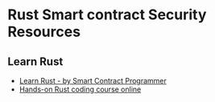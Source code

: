 # Rust Smart contract Security Resources

## Learn Rust
- [Learn Rust - by Smart Contract Programmer](https://youtu.be/wq56EAYZqGg?si=iOXToWuI8ROfKdUD)
- [Hands-on Rust coding course online](https://www.smartcontract.engineer/challenges?course=rs)
